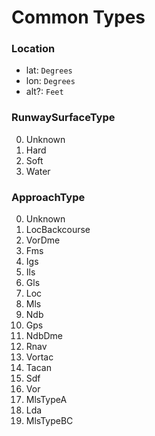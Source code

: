 # Common Types

### Location
* lat: `Degrees`
* lon: `Degrees`
* alt?: `Feet`

### RunwaySurfaceType
0. Unknown
1. Hard
2. Soft
3. Water

### ApproachType
0. Unknown
1. LocBackcourse
2. VorDme
3. Fms
4. Igs
5. Ils
6. Gls
7. Loc
8. Mls
9. Ndb
10. Gps
11. NdbDme
12. Rnav
13. Vortac
14. Tacan
15. Sdf
16. Vor
17. MlsTypeA
18. Lda
19. MlsTypeBC
